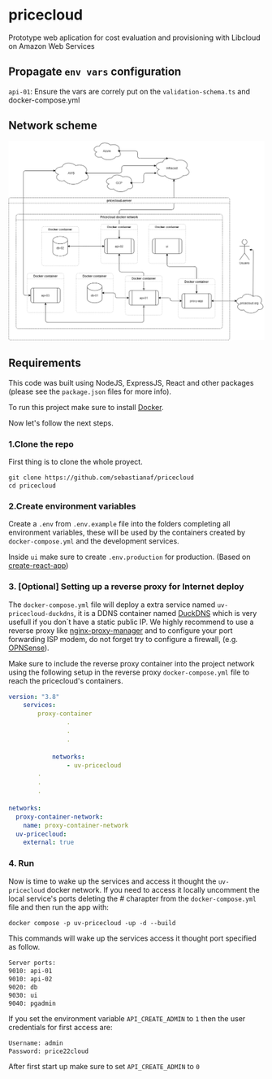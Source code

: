 # pricecloud

Prototype web aplication for cost evaluation and provisioning with Libcloud on Amazon Web Services

## Propagate `env vars` configuration

`api-01`: Ensure the vars are correly put on the `validation-schema.ts` and docker-compose.yml

## Network scheme

![network scheme](https://github.com/sebastianaf/pricecloud/blob/master/latex/gfx/services.drawio.png?raw=true)

## Requirements

This code was built using NodeJS, ExpressJS, React and other packages (please see the `package.json` files for more info).

To run this project make sure to install [Docker](https://docs.docker.com/).

Now let's follow the next steps.

### 1.Clone the repo

First thing is to clone the whole proyect.

```shell
git clone https://github.com/sebastianaf/pricecloud
cd pricecloud
```

### 2.Create environment variables

Create a `.env` from `.env.example` file into the folders completing all environment variables, these will be used by the containers created by `docker-compose.yml` and the development services.

Inside `ui` make sure to create `.env.production` for production. (Based on [create-react-app](https://create-react-app.dev/))

### 3. [Optional] Setting up a reverse proxy for Internet deploy

The `docker-compose.yml` file will deploy a extra service named `uv-pricecloud-duckdns`, it is a DDNS container named [DuckDNS](https://www.duckdns.org) which is very usefull if you don`t have a static public IP. We highly recommend to use a reverse proxy like [nginx-proxy-manager](https://nginxproxymanager.com/) and to configure your port forwarding ISP modem, do not forget try to configure a firewall, (e.g. [OPNSense](https://opnsense.org/)).

Make sure to include the reverse proxy container into the project network using the following setup in the reverse proxy `docker-compose.yml` file to reach the pricecloud's containers.

```yml
version: "3.8"
    services:
        proxy-container
                .
                .
                .

            networks:
                - uv-pricecloud
        .
        .
        .

networks:
  proxy-container-network:
    name: proxy-container-network
  uv-pricecloud:
    external: true
```

### 4. Run

Now is time to wake up the services and access it thought the `uv-pricecloud` docker network.
If you need to access it locally uncomment the local service's ports deleting the # charapter from the `docker-compose.yml` file and then run the app with:

```shell
docker compose -p uv-pricecloud -up -d --build
```

This commands will wake up the services access it thought port specified as follow.

```
Server ports:
9010: api-01
9010: api-02
9020: db
9030: ui
9040: pgadmin
```

If you set the environment variable `API_CREATE_ADMIN` to `1` then the user credentials for first access are:

```
Username: admin
Password: price22cloud
```

After first start up make sure to set `API_CREATE_ADMIN` to `0`
